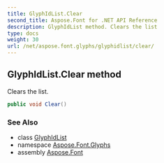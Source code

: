 ```yaml
---
title: GlyphIdList.Clear
second_title: Aspose.Font for .NET API Reference
description: GlyphIdList method. Clears the list
type: docs
weight: 30
url: /net/aspose.font.glyphs/glyphidlist/clear/
---
```

## GlyphIdList.Clear method

Clears the list.

```csharp
public void Clear()
```

### See Also

* class [GlyphIdList](../)
* namespace [Aspose.Font.Glyphs](../../glyphidlist/)
* assembly [Aspose.Font](../../../)


